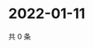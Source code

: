 # 2022-01-11

共 0 条

<!-- BEGIN WEIBO -->
<!-- 最后更新时间 Tue Jan 11 2022 21:21:00 GMT+0800 (China Standard Time) -->

<!-- END WEIBO -->
